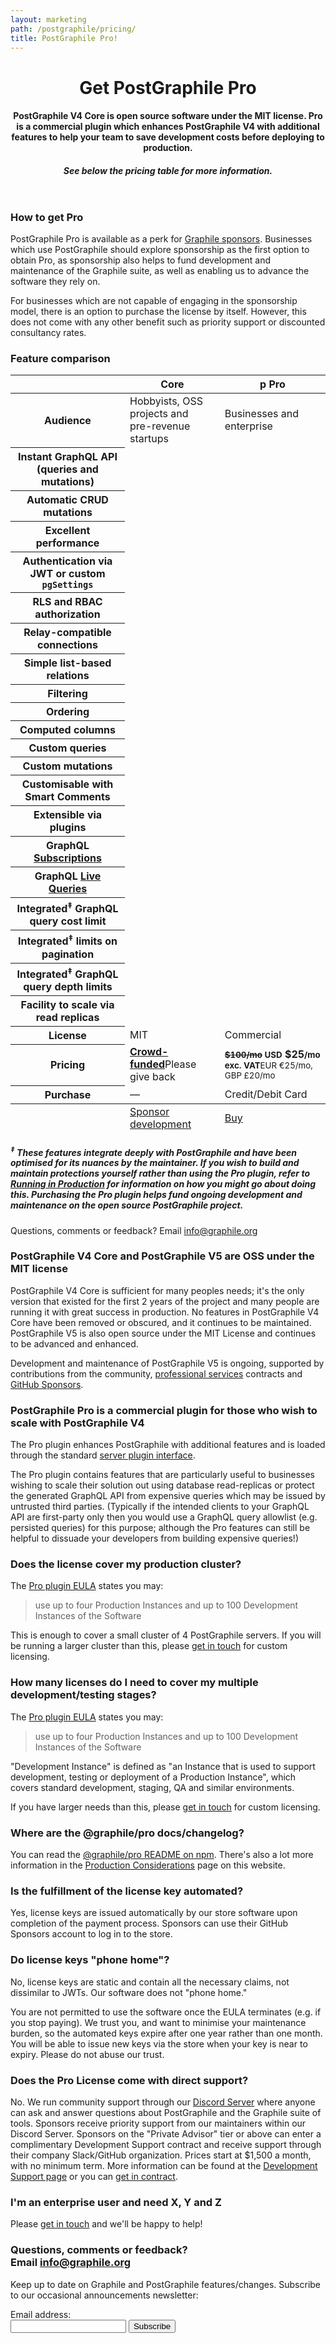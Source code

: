 ```yaml
---
layout: marketing
path: /postgraphile/pricing/
title: PostGraphile Pro!
---
```


<header class='hero simple'>
<div class='container'>
<div class='row'>
<div class='col-xs-12'>
<div class='hero-block'>

# Get PostGraphile Pro

#### PostGraphile V4 Core is open source software under the MIT license. Pro is a commercial plugin which enhances PostGraphile V4 with additional features to help your team to save development costs before deploying to production.

##### See below the pricing table for more information.

</div>
</div>
</div>
</div>
</header>

<!-- **************************************** -->

<section>
<div class='container'>

<div class='row'>
<div class='text-center col-xs-12'>

### How to get Pro

PostGraphile Pro is available as a perk for
[Graphile sponsors](https://graphile.org/sponsor/). Businesses which use
PostGraphile should explore sponsorship as the first option to obtain Pro, as
sponsorship also helps to fund development and maintenance of the Graphile
suite, as well as enabling us to advance the software they rely on.

For businesses which are not capable of engaging in the sponsorship model, there
is an option to purchase the license by itself. However, this does not come with
any other benefit such as priority support or discounted consultancy rates.

### Feature comparison

<table class='pricing-table'>
  <thead>

<tr>
  <th></th>
  <th><span class="f3 fab fa-github"></span> Core</th>
  <th><span class='plan-pro'><span class='first-letter'>p</span></span> Pro</th>
</tr>

</thead>
<tbody>

<tr>
  <th>Audience</th>
  <td>Hobbyists, OSS projects and<br />pre-revenue startups</td>
  <td>Businesses and enterprise</td>
</tr>

<tr>
  <th>Instant GraphQL API<br />(queries and mutations)</th>
  <td><span class='fas fa-check-circle'></span></td>
  <td><span class='fas fa-check-circle'></span></td>
</tr>

<tr>
  <th>Automatic CRUD mutations</th>
  <td><span class='fas fa-check-circle'></span></td>
  <td><span class='fas fa-check-circle'></span></td>
</tr>

<tr>
  <th>Excellent performance</th>
  <td><span class='fas fa-check-circle'></span></td>
  <td><span class='fas fa-check-circle'></span></td>
</tr>

<tr>
  <th>Authentication via JWT or custom <code>pgSettings</code></th>
  <td><span class='fas fa-check-circle'></span></td>
  <td><span class='fas fa-check-circle'></span></td>
</tr>

<tr>
  <th>RLS and RBAC authorization</th>
  <td><span class='fas fa-check-circle'></span></td>
  <td><span class='fas fa-check-circle'></span></td>
</tr>

<tr>
  <th>Relay-compatible connections</th>
  <td><span class='fas fa-check-circle'></span></td>
  <td><span class='fas fa-check-circle'></span></td>
</tr>

<tr>
  <th>Simple list-based relations</th>
  <td><span class='fas fa-check-circle'></span></td>
  <td><span class='fas fa-check-circle'></span></td>
</tr>

<tr>
  <th>Filtering</th>
  <td><span class='fas fa-check-circle'></span></td>
  <td><span class='fas fa-check-circle'></span></td>
</tr>

<tr>
  <th>Ordering</th>
  <td><span class='fas fa-check-circle'></span></td>
  <td><span class='fas fa-check-circle'></span></td>
</tr>

<tr>
  <th>Computed columns</th>
  <td><span class='fas fa-check-circle'></span></td>
  <td><span class='fas fa-check-circle'></span></td>
</tr>

<tr>
  <th>Custom queries</th>
  <td><span class='fas fa-check-circle'></span></td>
  <td><span class='fas fa-check-circle'></span></td>
</tr>

<tr>
  <th>Custom mutations</th>
  <td><span class='fas fa-check-circle'></span></td>
  <td><span class='fas fa-check-circle'></span></td>
</tr>

<tr>
  <th>Customisable with<br />Smart Comments</th>
  <td><span class='fas fa-check-circle'></span></td>
  <td><span class='fas fa-check-circle'></span></td>
</tr>

<tr>
  <th>Extensible via plugins</th>
  <td><span class='fas fa-check-circle'></span></td>
  <td><span class='fas fa-check-circle'></span></td>
</tr>

<tr>
  <th>GraphQL <a href="/postgraphile/subscriptions/">Subscriptions</a></th>
  <td><span class='fas fa-check-circle'></span></td>
  <td><span class='fas fa-check-circle'></span></td>
</tr>

<tr>
  <th>GraphQL <a href="/postgraphile/live-queries/">Live Queries</a></th>
  <td><span class='fas fa-check-circle'></span></td>
  <td><span class='fas fa-check-circle'></span></td>
</tr>

<tr>
  <th>Integrated<sup>‡</sup> GraphQL query cost limit</th>
  <td><span class='fas fa-times-circle'></span></td>
  <td><span class='fas fa-check-circle'></span></td>
</tr>

<tr>
  <th>Integrated<sup>‡</sup> limits on pagination</th>
  <td><span class='fas fa-times-circle'></span></td>
  <td><span class='fas fa-check-circle'></span></td>
</tr>

<tr>
  <th>Integrated<sup>‡</sup> GraphQL query depth limits</th>
  <td><span class='fas fa-times-circle'></span></td>
  <td><span class='fas fa-check-circle'></span></td>
</tr>

<tr>
  <th>Facility to scale via read replicas</th>
  <td><span class='fas fa-times-circle'></span></td>
  <td><span class='fas fa-check-circle'></span></td>
</tr>

<tr>
  <th>License</th>
  <td>MIT</td>
  <td>Commercial</td>
</tr>

<tr>
  <th>Pricing</th>
  <td><strong><a href='/sponsor/'>Crowd-funded</a></strong><span class='note'>Please give back</span></td>
  <td><strong><small><s>$100/mo</s> USD</small> $25<small>/mo exc. VAT</small></strong><span class='note'><small>EUR €25/mo, GBP £20/mo</small></span></td>
</tr>

<tr>
  <th>Purchase</th>
  <td>&mdash;</td>
  <td>Credit/Debit Card</td>
</tr>

  </tbody>
  <tfoot>

<tr>
  <th></th>
  <td><a class='button--solid' href='/sponsor/'>Sponsor development</span></a></td>
  <td><a class='button--solid' href='https://store.graphile.com'>Buy <span class='fas fa-external-link-square-alt'></span></a></td>
</tr>

  </tfoot>

</table>

##### <sup>‡</sup> These features integrate deeply with PostGraphile and have been optimised for its nuances by the maintainer. If you wish to build and maintain protections yourself rather than using the Pro plugin, refer to [Running in Production](/postgraphile/production/) for information on how you might go about doing this. Purchasing the Pro plugin helps fund ongoing development and maintenance on the open source PostGraphile project.

Questions, comments or feedback? Email
<a href="mailto:info@graphile.org?subject=Pricing%20question/comment/feedback:)">info@graphile.org</a>

</div>
</div>

</div>
</section>

<section>
<div class='container'>

<div class='row'>
<div class='text-center col-xs-12'>

### PostGraphile V4 Core and PostGraphile V5 are OSS under the MIT license

PostGraphile V4 Core is sufficient for many peoples needs; it's the only version
that existed for the first 2 years of the project and many people are running it
with great success in production. No features in PostGraphile V4 Core have been
removed or obscured, and it continues to be maintained. PostGraphile V5 is also
open source under the MIT License and continues to be advanced and enhanced.

Development and maintenance of PostGraphile V5 is ongoing, supported by
contributions from the community, [professional services](/support/) contracts
and [GitHub Sponsors](/sponsor/).

### PostGraphile Pro is a commercial plugin for those who wish to scale with PostGraphile V4

The Pro plugin enhances PostGraphile with additional features and is loaded
through the standard [server plugin interface](/postgraphile/plugins/).

The Pro plugin contains features that are particularly useful to businesses
wishing to scale their solution out using database read-replicas or protect the
generated GraphQL API from expensive queries which may be issued by untrusted
third parties. (Typically if the intended clients to your GraphQL API are
first-party only then you would use a GraphQL query allowlist (e.g. persisted
queries) for this purpose; although the Pro features can still be helpful to
dissuade your developers from building expensive queries!)

### Does the license cover my production cluster?

The [Pro plugin EULA](https://store.graphile.com/eulas/postgraphile-pro/) states
you may:

> use up to four Production Instances and up to 100 Development Instances of the
> Software

This is enough to cover a small cluster of 4 PostGraphile servers. If you will
be running a larger cluster than this, please
[get in touch](mailto:team@graphile.org?subject=Large%20cluster) for custom
licensing.

### How many licenses do I need to cover my multiple development/testing stages?

The [Pro plugin EULA](https://store.graphile.com/eulas/postgraphile-pro/) states
you may:

> use up to four Production Instances and up to 100 Development Instances of the
> Software

"Development Instance" is defined as "an Instance that is used to support
development, testing or deployment of a Production Instance", which covers
standard development, staging, QA and similar environments.

If you have larger needs than this, please
[get in touch](mailto:team@graphile.org?subject=Large%20cluster) for custom
licensing.

### Where are the @graphile/pro docs/changelog?

You can read the
[@graphile/pro README on npm](https://www.npmjs.com/package/@graphile/pro).
There's also a lot more information in the
[Production Considerations](/postgraphile/production/) page on this website.

### Is the fulfillment of the license key automated?

Yes, license keys are issued automatically by our store software upon completion
of the payment process. Sponsors can use their GitHub Sponsors account to log in
to the store.

### Do license keys "phone home"?

No, license keys are static and contain all the necessary claims, not dissimilar
to JWTs. Our software does not "phone home."

You are not permitted to use the software once the EULA terminates (e.g. if you
stop paying). We trust you, and want to minimise your maintenance burden, so the
automated keys expire after one year rather than one month. You will be able to
issue new keys via the store when your key is near to expiry. Please do not
abuse our trust.

### Does the Pro License come with direct support?

No. We run community support through our
[Discord Server](https://discord.gg/graphile) where anyone can ask and answer
questions about PostGraphile and the Graphile suite of tools. Sponsors receive
priority support from our maintainers within our Discord Server. Sponsors on the
"Private Advisor" tier or above can enter a complimentary Development Support
contract and receive support through their company Slack/GitHub organization.
Prices start at \$1,500 a month, with no minimum term. More information can be
found at the [Development Support page](https://graphile.org/support/) or you
can
[get in contract](mailto:info@graphile.org?subject=Private%20Advisor%20tier%20question).

### I'm an enterprise user and need X, Y and Z

Please [get in touch](mailto:team@graphile.org?subject=Enterprise%20enquiry) and
we'll be happy to help!

</div>
</div>
</div>
</section>

<!-- **************************************** -->

<section class='mailinglist'>
<div class='container'>

<div class='row'>
<div class='col-xs-12'>
<div class='hero-block'>

<h3>
Questions, comments or feedback?
<br />
Email <a href="mailto:info@graphile.org?subject=Pricing%20question/comment/feedback:)">info@graphile.org</a>
</h3>

<form action="//graphile.us16.list-manage.com/subscribe/post?u=d103f710cf00a9273b55e8e9b&amp;id=c3a9eb5c4e" method="post"
id="mc-embedded-subscribe-form" name="mc-embedded-subscribe-form" class="validate" target="_blank" novalidate>
  <div id="mc_embed_signup_scroll" class="center hero-block">
    <p>Keep up to date on Graphile and PostGraphile features/changes.
    Subscribe to our occasional announcements newsletter:</p>
    <div class="mc-field-group form-inline justify-content-center">
      <div class='form-group'>
        <div class="mb2">
          <label class="label--small" for="mce-EMAIL">Email address:</label>
        </div>
          <input
            autocapitalize="off"
            autocomplete="off"
            autocorrect="off"
            class="input-text mb0-ns mb1"
            id="mce-EMAIL"
            name="EMAIL"
            spellcheck="false"
            type="email"
            value=""
          />
        <!-- real people should not fill this in and expect good things - do not remove this or risk form bot signups-->
        <div style="position: absolute; left: -5000px;" aria-hidden="true"><input type="text" name="b_d103f710cf00a9273b55e8e9b_c3a9eb5c4e" tabindex="-1" value="" /></div>
        <input
          class="button--solid"
          id="mc-embedded-subscribe"
          name="subscribe"
          type="submit"
          value="Subscribe"
        />
      </div>
      <div id="mce-responses" class="clear">
        <div class="response" id="mce-error-response" style="display:none"></div>
        <div class="response" id="mce-success-response" style="display:none"></div>
      </div>
    </div>
  </div>
</form>

</div>
</div>
</div>

</div>
</section>

<!-- **************************************** -->

